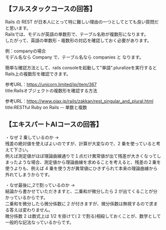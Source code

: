 ## 【フルスタックコースの回答】  
Rails の REST が日本人にとって特に難しい理由の一つとしてとても良い質問だと思います。  
Railsでは、モデルが英語の単数形で、テーブル名称が複数形になります。  
したがって、英語の単数形・複数形の対応を確認しておく必要があります。  

例：companyの場合  
モデル名なら Company で、テーブル名なら companies と なります。  

簡単な確認方法として、rails consoleを起動して"単語".pluralizeを実行するとRails上の複数形を確認できます。  

参考URL：https://unicorn.limited/jp/item/367  
title:Railsオブジェクトの複数形を確認する方法  

参考URL：https://www.oiax.jp/rails/zakkan/rest_singular_and_plural.html  
title:RESTful Ruby on Rails -- 単数と複数  


## 【エキスパートAIコースの回答】  
・なぜ 2 乗しているのか →  
残差の絶対値を使えばよいのですが、計算が大変なので、2 乗を使っていると考えて下さい。  
例えば測定値がほぼ理論曲線通りで１点だけ異常値が出て残差が大きくなってしまったような場合、測定値から理論曲線を求めることを考えると、残差の２乗を使うよりも、例えば 4 乗を使う方が異常値にひきずられて本来の理論曲線から外れてしまうからです。  

・なぜ最後に,2で割っているのか →  
結論から書かせていただきますと、二乗和が微分したら 2 が出てくることが分かっているからです。  
二乗和を微分したら微分係数に 2 が付きますが、微分係数は無視するので求まる答えは変わりません。  
微分係数 2 は数式上は 1/2 を掛けて( 2 で割る)相殺しておくことが、数学として一般的な記法なっているからです。  

